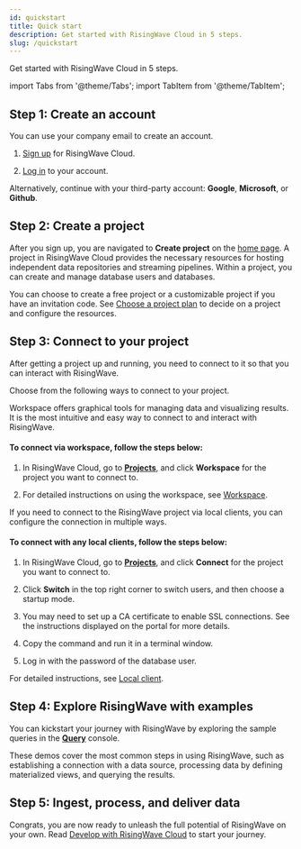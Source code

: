```yaml
---
id: quickstart
title: Quick start
description: Get started with RisingWave Cloud in 5 steps.
slug: /quickstart
---
```


Get started with RisingWave Cloud in 5 steps.

import Tabs from '@theme/Tabs';
import TabItem from '@theme/TabItem';

## Step 1: Create an account

You can use your company email to create an account.

1. [Sign up](https://cloud.risingwave.com/auth/signup/) for RisingWave Cloud.

2. [Log in](https://cloud.risingwave.com/auth/signin/) to your account.

Alternatively, continue with your third-party account: **Google**, **Microsoft**, or **Github**.

## Step 2: Create a project

After you sign up, you are navigated to **Create project** on the [home page](https://cloud.risingwave.com/project/home/). A project in RisingWave Cloud provides the necessary resources for hosting independent data repositories and streaming pipelines. Within a project, you can create and manage database users and databases.

You can choose to create a free project or a customizable project if you have an invitation code. See [Choose a project plan](project-choose-a-project-plan.md) to decide on a project and configure the resources.

## Step 3: Connect to your project

After getting a project up and running, you need to connect to it so that you can interact with RisingWave.

Choose from the following ways to connect to your project.

<Tabs>

<TabItem value="Workspace" label="Workspace">

Workspace offers graphical tools for managing data and visualizing results. It is the most intuitive and easy way to connect to and interact with RisingWave. 

#### To connect via workspace, follow the steps below:

1. In RisingWave Cloud, go to [**Projects**](https://cloud.risingwave.com/project/home/), and click **Workspace** for the project you want to connect to.

2. For detailed instructions on using the workspace, see [Workspace](console-overview.md).

</TabItem>
 
<TabItem value="local" label="Local client">

If you need to connect to the RisingWave project via local clients, you can configure the connection in multiple ways.

#### To connect with any local clients, follow the steps below:

1. In RisingWave Cloud, go to [**Projects**](https://cloud.risingwave.com/project/home/), and click **Connect** for the project you want to connect to.

2. Click **Switch** in the top right corner to switch users, and then choose a startup mode.

3. You may need to set up a CA certificate to enable SSL connections. See the instructions displayed on the portal for more details.

4. Copy the command and run it in a terminal window.

5. Log in with the password of the database user.

For detailed instructions, see [Local client](project-connect-to-a-project.md#local-client).

</TabItem>

</Tabs>

## Step 4: Explore RisingWave with examples

You can kickstart your journey with RisingWave by exploring the sample queries in the [**Query**](https://cloud.risingwave.com/console/) console.

These demos cover the most common steps in using RisingWave, such as establishing a connection with a data source, processing data by defining materialized views, and querying the results.

## Step 5: Ingest, process, and deliver data

Congrats, you are now ready to unleash the full potential of RisingWave on your own. Read [Develop with RisingWave Cloud](develop-overview.md) to start your journey.

<card
title="Develop with RisingWave Cloud"
content="RisingWave Cloud leverages the superpower of RisingWave, an open-source distributed SQL database specifically designed for stream processing. Start building your real-time applications with RisingWave, in the cloud."
cloud="develop-overview"
/>
